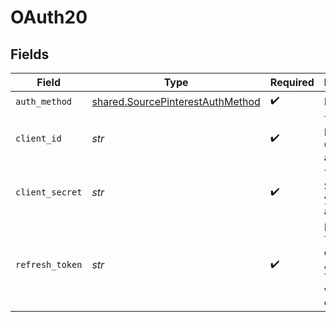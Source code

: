 # OAuth20


## Fields

| Field                                                                                | Type                                                                                 | Required                                                                             | Description                                                                          |
| ------------------------------------------------------------------------------------ | ------------------------------------------------------------------------------------ | ------------------------------------------------------------------------------------ | ------------------------------------------------------------------------------------ |
| `auth_method`                                                                        | [shared.SourcePinterestAuthMethod](../../models/shared/sourcepinterestauthmethod.md) | :heavy_check_mark:                                                                   | N/A                                                                                  |
| `client_id`                                                                          | *str*                                                                                | :heavy_check_mark:                                                                   | The Client ID of your OAuth application                                              |
| `client_secret`                                                                      | *str*                                                                                | :heavy_check_mark:                                                                   | The Client Secret of your OAuth application.                                         |
| `refresh_token`                                                                      | *str*                                                                                | :heavy_check_mark:                                                                   | Refresh Token to obtain new Access Token, when it's expired.                         |